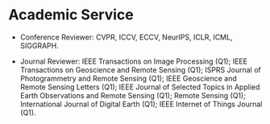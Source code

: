 
# Academic Service
- Conference Reviewer: CVPR, ICCV, ECCV, NeurIPS, ICLR, ICML, SIGGRAPH.

- Journal Reviewer:
IEEE Transactions on Image Processing (Q1);
IEEE Transactions on Geoscience and Remote Sensing (Q1); 
ISPRS Journal of Photogrammetry and Remote Sensing (Q1); 
IEEE Geoscience and Remote Sensing Letters (Q1); 
IEEE Journal of Selected Topics in Applied Earth Observations and Remote Sensing (Q1); 
Remote Sensing (Q1);
International Journal of Digital Earth (Q1);
IEEE Internet of Things Journal (Q1).
